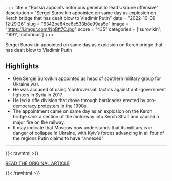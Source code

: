 +++
title = "Russia appoints notorious general to lead Ukraine offensive"
description = "Sergei Surovikin appointed on same day as explosion on Kerch bridge that has dealt blow to Vladimir Putin"
date = "2022-10-09 12:29:26"
slug = "6342be84ce6e533b8e99ea5e"
image = "https://i.imgur.com/NpBft7C.jpg"
score = "435"
categories = ['surovikin', '1991', 'notorious']
+++

Sergei Surovikin appointed on same day as explosion on Kerch bridge that has dealt blow to Vladimir Putin

## Highlights

- Gen Sergei Surovikin appointed as head of southern military group for Ukraine war.
- He was accused of using 'controversial' tactics against anti-government fighters in Syria in 2017.
- He led a rifle division that drove through barricades erected by pro-democracy protesters in the 1990s.
- The appointment came on same day as an explosion on the Kerch bridge sank a section of the motorway into Kerch Strait and caused a major fire on the railway.
- It may indicate that Moscow now understands that its military is in danger of collapse in Ukraine, with Kyiv’s forces advancing in all four of the regions Putin claims to have “annexed”

---

{{< rawhtml >}}
  <p class="article-category">
    <a target="_blank" href="https://www.theguardian.com/world/2022/oct/08/russia-appoints-notorious-general-sergei-surovikin-ukraine">READ THE ORIGINAL ARTICLE</a>
  </p>
{{< /rawhtml >}}
